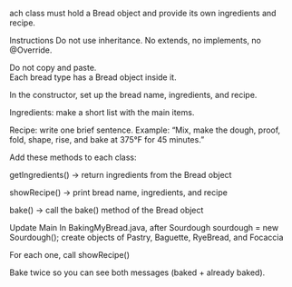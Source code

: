 ach class must hold a Bread object and provide its own ingredients and recipe.

Instructions
Do not use inheritance. No extends, no implements, no @Override. 

Do not copy and paste.  
Each bread type has a Bread object inside it.

In the constructor, set up the bread name, ingredients, and recipe.

Ingredients: make a short list with the main items.

Recipe: write one brief sentence. Example:
“Mix, make the dough, proof, fold, shape, rise, and bake at 375°F for 45 minutes.”

Add these methods to each class:

getIngredients() → return ingredients from the Bread object

showRecipe() → print bread name, ingredients, and recipe

bake() → call the bake() method of the Bread object

Update Main
In BakingMyBread.java, after     Sourdough sourdough = new Sourdough();
create objects of Pastry, Baguette, RyeBread, and Focaccia

For each one, call showRecipe()

Bake twice so you can see both messages (baked + already baked).
